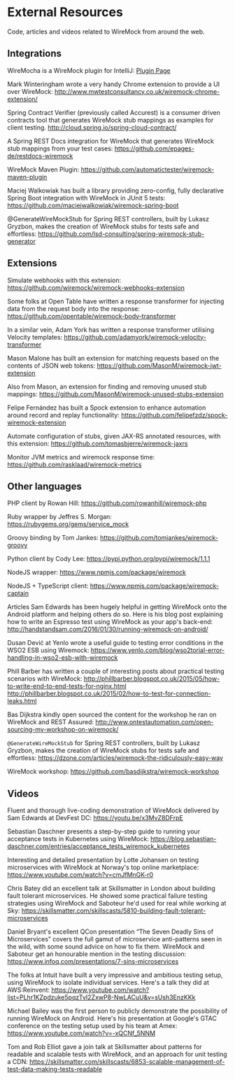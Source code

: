 # External  Resources

Code, articles and videos related to WireMock from around the web.

## Integrations

WireMocha is a WireMock plugin for IntelliJ:
[Plugin Page](https://plugins.jetbrains.com/plugin/18860-wiremocha)

Mark Winteringham wrote a very handy Chrome extension to provide a UI over WireMock:
http://www.mwtestconsultancy.co.uk/wiremock-chrome-extension/

Spring Contract Verifier (previously called Accurest) is a consumer driven contracts tool that generates WireMock stub mappings as examples for client testing.
http://cloud.spring.io/spring-cloud-contract/

A Spring REST Docs integration for WireMock that generates WireMock stub mappings from your test cases:
https://github.com/epages-de/restdocs-wiremock

WireMock Maven Plugin:
https://github.com/automatictester/wiremock-maven-plugin

Maciej Walkowiak has built a library providing zero-config, fully declarative Spring Boot integration with WireMock in JUnit 5 tests:
https://github.com/maciejwalkowiak/wiremock-spring-boot

@GenerateWireMockStub for Spring REST controllers, built by Lukasz Gryzbon, makes the creation of WireMock stubs for tests safe and effortless:
https://github.com/lsd-consulting/spring-wiremock-stub-generator

## Extensions

Simulate webhooks with this extension:
https://github.com/wiremock/wiremock-webhooks-extension

Some folks at Open Table have written a response transformer for injecting data from the request body into the response:
https://github.com/opentable/wiremock-body-transformer

In a similar vein, Adam York has written a response transformer utilising 
Velocity templates:
https://github.com/adamyork/wiremock-velocity-transformer

Mason Malone has built an extension for matching requests based on the contents of JSON web tokens:
https://github.com/MasonM/wiremock-jwt-extension

Also from Mason, an extension for finding and removing unused stub mappings:
https://github.com/MasonM/wiremock-unused-stubs-extension

Felipe Fernández has built a Spock extension to enhance automation around record and replay functionality:
https://github.com/felipefzdz/spock-wiremock-extension

Automate configuration of stubs, given JAX-RS annotated resources, with this extension:
https://github.com/tomasbjerre/wiremock-jaxrs

Monitor JVM metrics and wiremock response time:
https://github.com/rasklaad/wiremock-metrics

## Other languages

PHP client by Rowan Hill:
https://github.com/rowanhill/wiremock-php

Ruby wrapper by Jeffres S. Morgan:
https://rubygems.org/gems/service_mock

Groovy binding by Tom Jankes:
https://github.com/tomjankes/wiremock-groovy

Python client by Cody Lee:
https://pypi.python.org/pypi/wiremock/1.1.1

NodeJS wrapper:
https://www.npmjs.com/package/wiremock

NodeJS + TypeScript client:
https://www.npmjs.com/package/wiremock-captain

Articles
Sam Edwards has been hugely helpful in getting WireMock onto the Android platform and helping others do so. Here is his blog post explaining how to write an Espresso test using WireMock as your app's back-end:
http://handstandsam.com/2016/01/30/running-wiremock-on-android/

Dusan Dević at Yenlo wrote a useful guide to testing error conditions in the WSO2 ESB using Wiremock:
https://www.yenlo.com/blog/wso2torial-error-handling-in-wso2-esb-with-wiremock

Phill Barber has written a couple of interesting posts about practical testing scenarios with WireMock:
http://phillbarber.blogspot.co.uk/2015/05/how-to-write-end-to-end-tests-for-nginx.html http://phillbarber.blogspot.co.uk/2015/02/how-to-test-for-connection-leaks.html

Bas Dijkstra kindly open sourced the content for the workshop he ran on WireMock and REST Assured:
http://www.ontestautomation.com/open-sourcing-my-workshop-on-wiremock/

`@GenerateWireMockStub` for Spring REST controllers, built by Lukasz Gryzbon, makes the creation of WireMock stubs for tests safe and effortless:
https://dzone.com/articles/wiremock-the-ridiculously-easy-way

WireMock workshop:
https://github.com/basdijkstra/wiremock-workshop

## Videos

Fluent and thorough live-coding demonstration of WireMock delivered by Sam Edwards at DevFest DC:
https://youtu.be/x3MvZ8DFrpE

Sebastian Daschner presents a step-by-step guide to running your acceptance tests in Kubernetes using WireMock:
https://blog.sebastian-daschner.com/entries/acceptance_tests_wiremock_kubernetes

Interesting and detailed presentation by Lotte Johansen on testing microservices with WireMock at Norway's top online marketplace:
https://www.youtube.com/watch?v=cmJfMnGK-r0

Chris Batey did an excellent talk at Skillsmatter in London about building fault tolerant microservices. He showed some practical failure testing strategies using WireMock and Saboteur he'd used for real while working at Sky:
https://skillsmatter.com/skillscasts/5810-building-fault-tolerant-microservices

Daniel Bryant's excellent QCon presentation “The Seven Deadly Sins of Microservices” covers the full gamut of microservice anti-patterns seen in the wild, with some sound advice on how to fix them. WireMock and Saboteur get an honourable mention in the testing discussion:
https://www.infoq.com/presentations/7-sins-microservices

The folks at Intuit have built a very impressive and ambitious testing 
setup, using WireMock to isolate individual services. Here's a talk they did at AWS:Reinvent:
https://www.youtube.com/watch?list=PLhr1KZpdzuke5pqzTvI2ZxwP8-NwLACuU&v=sUsh3EnzKKk

Michael Bailey was the first person to publicly demonstrate the possibility of running WireMock on Android. Here's his presentation at Google's GTAC conference on the testing setup used by his team at Amex:
https://www.youtube.com/watch?v=-xQCNf_5NNM

Tom and Rob Elliot gave a join talk at Skillsmatter about patterns for readable and scalable tests with WireMock, and an approach for unit testing a CDN:
https://skillsmatter.com/skillscasts/6853-scalable-management-of-test-data-making-tests-readable
